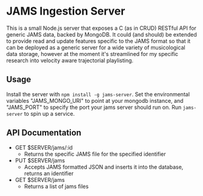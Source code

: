 # JAMS Ingestion Server

This is a small Node.js server that exposes a C (as in CRUD) RESTful API for generic JAMS data, backed by MongoDB. It could (and should) be extended to provide read and update features specific to the JAMS format so that it can be deployed as a generic server for a wide variety of musicological data storage, however at the moment it's streamlined for my specific research into velocity aware trajectorial playlisting.

## Usage

Install the server with `npm install -g jams-server`.
Set the environmental variables "JAMS_MONGO_URI" to point at your mongodb instance, and "JAMS_PORT" to specify the port your jams server should run on.
Run `jams-server` to spin up a service.

## API Documentation

* GET $SERVER/jams/:id
  * Returns the specific JAMS file for the specified identifier 
* PUT $SERVER/jams
  * Accepts JAMS formatted JSON and inserts it into the database, returns an identifier
* GET $SERVER/jams
	* Returns a list of jams files